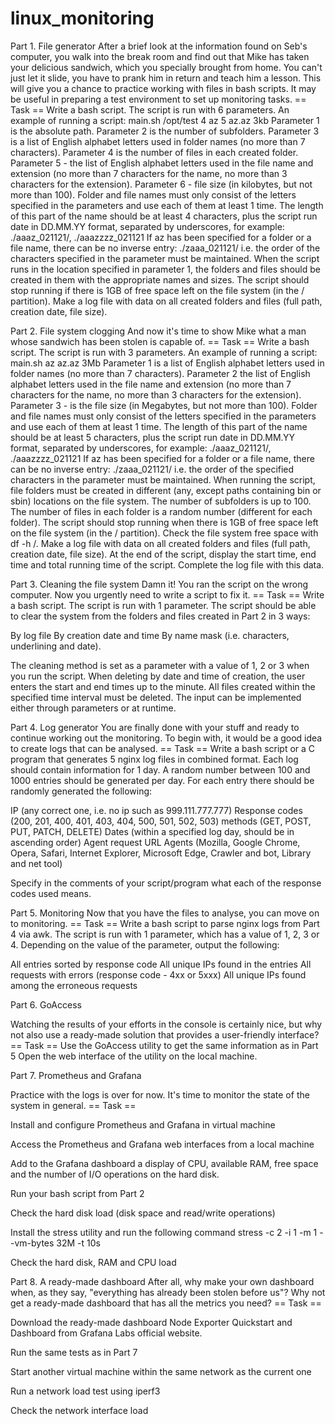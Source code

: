# linux_monitoring
Part 1. File generator
After a brief look at the information found on Seb's computer, you walk into the break room and find out that Mike has taken your delicious sandwich, which you specially brought from home.
You can't just let it slide, you have to prank him in return and teach him a lesson.
This will give you a chance to practice working with files in bash scripts. It may be useful in preparing a test environment to set up monitoring tasks.
== Task ==
Write a bash script. The script is run with 6 parameters. An example of running a script: 
main.sh /opt/test 4 az 5 az.az 3kb
Parameter 1 is the absolute path. 
Parameter 2 is the number of subfolders. 
Parameter 3 is a list of English alphabet letters used in folder names (no more than 7 characters). 
Parameter 4 is the number of files in each created folder. 
Parameter 5 - the list of English alphabet letters used in the file name and extension (no more than 7 characters for the name, no more than 3 characters for the extension). 
Parameter 6 - file size (in kilobytes, but not more than 100).
Folder and file names must only consist of the letters specified in the parameters and use each of them at least 1 time.
The length of this part of the name should be at least 4 characters, plus the script run date in DD.MM.YY format, separated by underscores, for example: 
./aaaz_021121/, ./aaazzzz_021121
If az has been specified for a folder or a file name, there can be no inverse entry: 
./zaaa_021121/ i.e. the order of the characters specified in the parameter must be maintained.
When the script runs in the location specified in parameter 1, the folders and files should be created in them with the appropriate names and sizes. The script should stop running if there is 1GB of free space left on the file system (in the / partition).
Make a log file with data on all created folders and files (full path, creation date, file size).

Part 2. File system clogging
And now it's time to show Mike what a man whose sandwich has been stolen is capable of.
== Task ==
Write a bash script. The script is run with 3 parameters. An example of running a script: 
main.sh az az.az 3Mb
Parameter 1 is a list of English alphabet letters used in folder names (no more than 7 characters). 
Parameter 2 the list of English alphabet letters used in the file name and extension (no more than 7 characters for the name, no more than 3 characters for the extension). 
Parameter 3 - is the file size (in Megabytes, but not more than 100).
Folder and file names must only consist of the letters specified in the parameters and use each of them at least 1 time.
The length of this part of the name should be at least 5 characters, plus the script run date in DD.MM.YY format, separated by underscores, for example: 
./aaaz_021121/, ./aaazzzz_021121
If az has been specified for a folder or a file name, there can be no inverse entry: 
./zaaa_021121/ i.e. the order of the specified characters in the parameter must be maintained.
When running the script, file folders must be created in different (any, except paths containing bin or sbin) locations on the file system.
The number of subfolders is up to 100. The number of files in each folder is a random number (different for each folder). The script should stop running when there is 1GB of free space left on the file system (in the / partition).
Check the file system free space with  df -h /.
Make a log file with data on all created folders and files (full path, creation date, file size).
At the end of the script, display the start time, end time and total running time of the script. Complete the log file with this data.

Part 3. Cleaning the file system
Damn it! You ran the script on the wrong computer. Now you urgently need to write a script to fix it.
== Task ==
Write a bash script. The script is run with 1 parameter. The script should be able to clear the system from the folders and files created in Part 2 in 3 ways:

By log file
By creation date and time
By name mask (i.e. characters, underlining and date).

The cleaning method is set as a parameter with a value of 1, 2 or 3 when you run the script.
When deleting by date and time of creation, the user enters the start and end times up to the minute. All files created within the specified time interval must be deleted. The input can be implemented either through parameters or at runtime.

Part 4. Log generator
You are finally done with your stuff and ready to continue working out the monitoring.
To begin with, it would be a good idea to create logs that can be analysed.
== Task ==
Write a bash script or a C program that generates 5 nginx log files in combined format. Each log should contain information for 1 day.
A random number between 100 and 1000 entries should be generated per day.
For each entry there should be randomly generated the following:

IP (any correct one, i.e. no ip such as 999.111.777.777)
Response codes (200, 201, 400, 401, 403, 404, 500, 501, 502, 503)
methods (GET, POST, PUT, PATCH, DELETE)
Dates (within a specified log day, should be in ascending order)
Agent request URL
Agents (Mozilla, Google Chrome, Opera, Safari, Internet Explorer, Microsoft Edge, Crawler and bot, Library and net tool)

Specify in the comments of your script/program what each of the response codes used means.

Part 5. Monitoring
Now that you have the files to analyse, you can move on to monitoring.
== Task ==
Write a bash script to parse nginx logs from Part 4 via awk.
The script is run with 1 parameter, which has a value of 1, 2, 3 or 4.
Depending on the value of the parameter, output the following:

All entries sorted by response code
All unique IPs found in the entries
All requests with errors (response code - 4xx or 5xxx)
All unique IPs found among the erroneous requests


Part 6. GoAccess

Watching the results of your efforts in the console is certainly nice, but why not also use a ready-made solution that provides a user-friendly interface?
== Task ==
Use the GoAccess utility to get the same information as in Part 5
Open the web interface of the utility on the local machine.

Part 7. Prometheus and Grafana

Practice with the logs is over for now. It's time to monitor the state of the system in general.
== Task ==

Install and configure Prometheus and Grafana in virtual machine

Access the Prometheus and Grafana web interfaces from a local machine

Add to the Grafana dashboard a display of CPU, available RAM, free space and the number of I/O operations on the hard disk.

Run your bash script from Part 2


Check the hard disk load (disk space and read/write operations)

Install the stress utility and run the following command stress -c 2 -i 1 -m 1 --vm-bytes 32M -t 10s


Check the hard disk, RAM and CPU load

Part 8. A ready-made dashboard
After all, why make your own dashboard when, as they say, "everything has already been stolen before us"?
Why not get a ready-made dashboard that has all the metrics you need?
== Task ==

Download the ready-made dashboard Node Exporter Quickstart and Dashboard from Grafana Labs official website.

Run the same tests as in Part 7


Start another virtual machine within the same network as the current one

Run a network load test using iperf3


Check the network interface load

